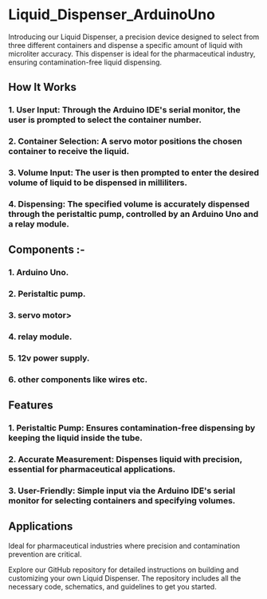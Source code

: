# Liquid_Dispenser_ArduinoUno
Introducing our Liquid Dispenser, a precision device designed to select from three different containers and dispense a specific amount of liquid with microliter accuracy. This dispenser is ideal for the pharmaceutical industry, ensuring contamination-free liquid dispensing.

## How It Works
### 1. User Input: Through the Arduino IDE's serial monitor, the user is prompted to select the container number.
### 2. Container Selection: A servo motor positions the chosen container to receive the liquid.
### 3. Volume Input: The user is then prompted to enter the desired volume of liquid to be dispensed in milliliters.
### 4. Dispensing: The specified volume is accurately dispensed through the peristaltic pump, controlled by an Arduino Uno and a relay module.

## Components :-
### 1. Arduino Uno.
### 2. Peristaltic pump.
### 3. servo motor>
### 4. relay module.
### 5. 12v power supply.
### 6. other components like wires etc.

## Features
### 1. Peristaltic Pump: Ensures contamination-free dispensing by keeping the liquid inside the tube.
### 2. Accurate Measurement: Dispenses liquid with precision, essential for pharmaceutical applications.
### 3. User-Friendly: Simple input via the Arduino IDE's serial monitor for selecting containers and specifying volumes.

## Applications
Ideal for pharmaceutical industries where precision and contamination prevention are critical.

Explore our GitHub repository for detailed instructions on building and customizing your own Liquid Dispenser. The repository includes all the necessary code, schematics, and guidelines to get you started.
